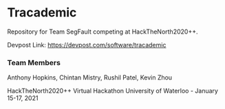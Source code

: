 # Tracademic

Repository for Team SegFault competing at HackTheNorth2020++.

Devpost Link: https://devpost.com/software/tracademic

### Team Members

Anthony Hopkins, Chintan Mistry, Rushil Patel, Kevin Zhou

HackTheNorth2020++ Virtual Hackathon University of Waterloo - January 15-17, 2021
